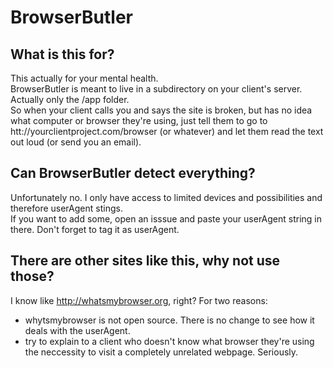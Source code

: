 # BrowserButler

## What is this for?

This actually for your mental health.  
BrowserButler is meant to live in a subdirectory on your client's server. Actually only the /app folder.  
So when your client calls you and says the site is broken, but has no idea what computer or browser they're using, just tell them to go to htt://yourclientproject.com/browser (or whatever) and let them read the text out loud (or send you an email).  

## Can BrowserButler detect everything?

Unfortunately no. I only have access to limited devices and possibilities and therefore userAgent stings.  
If you want to add some, open an isssue and paste your userAgent string in there. Don't forget to tag it as userAgent.  

## There are other sites like this, why not use those?

I know like http://whatsmybrowser.org, right? For two reasons:  
- whytsmybrowser is not open source. There is no change to see how it deals with the userAgent.  
- try to explain to a client who doesn't know what browser they're using the neccessity to visit a completely unrelated webpage. Seriously.